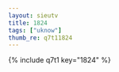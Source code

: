 ```yaml
--- 
layout: sieutv
title: 1824
tags: ["uknow"]
thumb_re: q7t11824
---
```

{% include q7t1 key="1824" %} 
